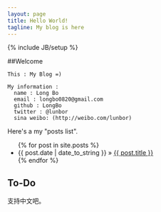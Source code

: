 ```yaml
---
layout: page
title: Hello World!
tagline: My blog is here
---
```

{% include JB/setup %}


##Welcome 
    
    This : My Blog =)
    
    My information :
      name : Long Bo
      email : longbo0820@gmail.com
      github : LongBo
      twitter : @lunbor
      sina weibo: (http://weibo.com/lunbor)


Here's a my "posts list".

<ul class="posts">
  {% for post in site.posts %}
    <li><span>{{ post.date | date_to_string }}</span> &raquo; <a href="{{ BASE_PATH }}{{ post.url }}">{{ post.title }}</a></li>
  {% endfor %}
</ul>

## To-Do

支持中文吧。

